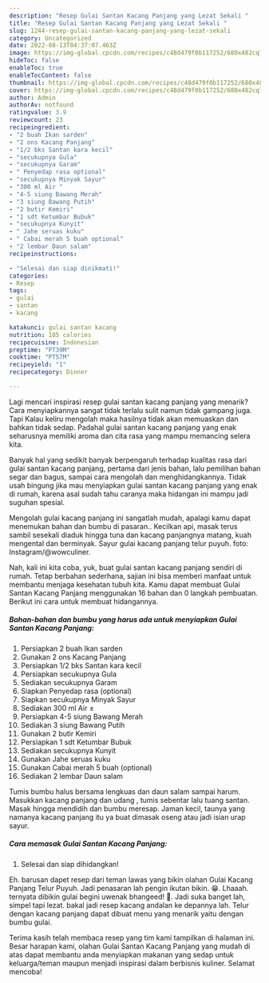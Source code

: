 ```yaml
---
description: "Resep Gulai Santan Kacang Panjang yang Lezat Sekali "
title: "Resep Gulai Santan Kacang Panjang yang Lezat Sekali "
slug: 1244-resep-gulai-santan-kacang-panjang-yang-lezat-sekali
category: Uncategorized
date: 2022-08-13T04:37:07.463Z
image: https://img-global.cpcdn.com/recipes/c48d479f0b117252/680x482cq70/gulai-santan-kacang-panjang-foto-resep-utama.jpg
hideToc: false
enableToc: true
enableTocContent: false
thumbnail: https://img-global.cpcdn.com/recipes/c48d479f0b117252/680x482cq70/gulai-santan-kacang-panjang-foto-resep-utama.jpg
cover: https://img-global.cpcdn.com/recipes/c48d479f0b117252/680x482cq70/gulai-santan-kacang-panjang-foto-resep-utama.jpg
author: Admin
authorAv: notfound
ratingvalue: 3.9
reviewcount: 23
recipeingredient:
- "2 buah Ikan sarden"
- "2 ons Kacang Panjang"
- "1/2 bks Santan kara kecil"
- "secukupnya Gula"
- "secukupnya Garam"
- " Penyedap rasa optional"
- "secukupnya Minyak Sayur"
- "300 ml Air "
- "4-5 siung Bawang Merah"
- "3 siung Bawang Putih"
- "2 butir Kemiri"
- "1 sdt Ketumbar Bubuk"
- "secukupnya Kunyit"
- " Jahe seruas kuku"
- " Cabai merah 5 buah optional"
- "2 lembar Daun salam"
recipeinstructions:

- "Selesai dan siap dinikmati!"
categories:
- Resep
tags:
- gulai
- santan
- kacang

katakunci: gulai santan kacang 
nutrition: 185 calories
recipecuisine: Indonesian
preptime: "PT39M"
cooktime: "PT57M"
recipeyield: "1"
recipecategory: Dinner

---
```



Lagi mencari inspirasi resep gulai santan kacang panjang yang menarik? Cara menyiapkannya sangat tidak terlalu sulit namun tidak gampang juga. Tapi Kalau keliru mengolah maka hasilnya tidak akan memuaskan dan bahkan tidak sedap. Padahal gulai santan kacang panjang yang enak seharusnya memiliki aroma dan cita rasa yang mampu memancing selera kita.


Banyak hal yang sedikit banyak berpengaruh terhadap kualitas rasa dari gulai santan kacang panjang, pertama dari jenis bahan, lalu pemilihan bahan segar dan bagus, sampai cara mengolah dan menghidangkannya. Tidak usah bingung jika mau menyiapkan gulai santan kacang panjang yang enak di rumah, karena asal sudah tahu caranya maka hidangan ini mampu jadi suguhan spesial.

Mengolah gulai kacang panjang ini sangatlah mudah, apalagi kamu dapat menemukan bahan dan bumbu di pasaran.. Kecilkan api, masak terus sambil sesekali diaduk hingga tuna dan kacang panjangnya matang, kuah mengental dan berminyak. Sayur gulai kacang panjang telur puyuh. foto: Instagram/@wowculiner.


Nah, kali ini kita coba, yuk, buat gulai santan kacang panjang sendiri di rumah. Tetap berbahan sederhana, sajian ini bisa memberi manfaat untuk membantu menjaga kesehatan tubuh kita. Kamu dapat membuat Gulai Santan Kacang Panjang menggunakan 16 bahan dan 0 langkah pembuatan. Berikut ini cara untuk membuat hidangannya.

<!--inarticleads1-->

##### Bahan-bahan dan bumbu yang harus ada untuk menyiapkan Gulai Santan Kacang Panjang:

1. Persiapkan 2 buah Ikan sarden
1. Gunakan 2 ons Kacang Panjang
1. Persiapkan 1/2 bks Santan kara kecil
1. Persiapkan secukupnya Gula
1. Sediakan secukupnya Garam
1. Siapkan  Penyedap rasa (optional)
1. Siapkan secukupnya Minyak Sayur
1. Sediakan 300 ml Air ±
1. Persiapkan 4-5 siung Bawang Merah
1. Sediakan 3 siung Bawang Putih
1. Gunakan 2 butir Kemiri
1. Persiapkan 1 sdt Ketumbar Bubuk
1. Sediakan secukupnya Kunyit
1. Gunakan  Jahe seruas kuku
1. Gunakan  Cabai merah 5 buah (optional)
1. Sediakan 2 lembar Daun salam


Tumis bumbu halus bersama lengkuas dan daun salam sampai harum. Masukkan kacang panjang dan udang , tumis sebentar lalu tuang santan. Masak hingga mendidih dan bumbu meresap. Jaman kecil, taunya yang namanya kacang panjang itu ya buat dimasak oseng atau jadi isian urap sayur. 

<!--inarticleads2-->

##### Cara memasak Gulai Santan Kacang Panjang:


1. Selesai dan siap dihidangkan!

Eh. barusan dapet resep dari teman lawas yang bikin olahan Gulai Kacang Panjang Telur Puyuh. Jadi penasaran lah pengin ikutan bikin. 😁. Lhaaah. ternyata dibikin gulai begini uwenak bhangeed! 🤤. Jadi suka banget lah, simpel tapi lezat. bakal jadi resep kacang andalan ke depannya lah. Telur dengan kacang panjang dapat dibuat menu yang menarik yaitu dengan bumbu gulai. 

Terima kasih telah membaca resep yang tim kami tampilkan di halaman ini. Besar harapan kami, olahan Gulai Santan Kacang Panjang yang mudah di atas dapat membantu anda menyiapkan makanan yang sedap untuk keluarga/teman maupun menjadi inspirasi dalam berbisnis kuliner. Selamat mencoba!
